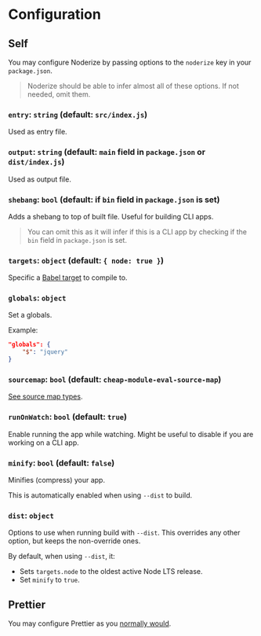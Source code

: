 # Configuration

## Self

You may configure Noderize by passing options to the `noderize` key in your `package.json`.

> Noderize should be able to infer almost all of these options. If not needed, omit them.

### `entry`: `string` (default: `src/index.js`)

Used as entry file.

### `output`: `string` (default: `main` field in `package.json` or `dist/index.js`)

Used as output file.

### `shebang`: `bool` (default: if `bin` field in `package.json` is set)

Adds a shebang to top of built file. Useful for building CLI apps.

> You can omit this as it will infer if this is a CLI app by checking if the `bin` field in `package.json` is set.

### `targets`: `object` (default: `{ node: true }`)

Specific a [Babel target](https://babeljs.io/docs/plugins/preset-env/#targets) to compile to.

### `globals`: `object`

Set a globals.

Example:
```json
"globals": {
    "$": "jquery"
}
```

### `sourcemap`: `bool` (default: `cheap-module-eval-source-map`)

[See source map types](https://webpack.js.org/configuration/devtool).

### `runOnWatch`: `bool` (default: `true`)

Enable running the app while watching. Might be useful to disable if you are working on a CLI app.

### `minify`: `bool` (default: `false`)

Minifies (compress) your app.

This is automatically enabled when using `--dist` to build.

### `dist`: `object`

Options to use when running build with `--dist`. This overrides any other option, but keeps the non-override ones.

By default, when using `--dist`, it:
* Sets `targets.node` to the oldest active Node LTS release.
* Set `minify` to `true`.

## Prettier

You may configure Prettier as you [normally would](https://prettier.io/docs/en/configuration.html).